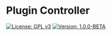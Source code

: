 # Plugin Controller
[![License: GPL v3](https://img.shields.io/badge/License-GPL%20v3-blue.svg)](https://www.gnu.org/licenses/gpl-3.0)
[![Version: 1.0.0-BETA](https://img.shields.io/badge/Version-1.0.0--BETA-brightgreen.svg)](https://gitlab.com/kovansky/PluginController)